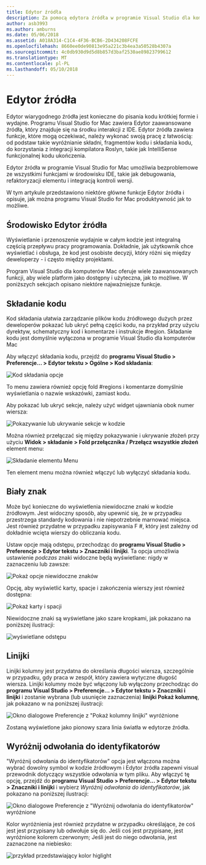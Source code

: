 ```yaml
---
title: Edytor źródła
description: Za pomocą edytora źródła w programie Visual Studio dla komputerów Mac
author: asb3993
ms.author: amburns
ms.date: 05/06/2018
ms.assetid: A018A314-C1C4-4F36-BCB6-2D434208FCFE
ms.openlocfilehash: 8660ee0de90813e95a221c3b4ea3a50528b4307a
ms.sourcegitcommit: 4c0db930d9d5d8b857d3baf2530ae89823799612
ms.translationtype: MT
ms.contentlocale: pl-PL
ms.lasthandoff: 05/10/2018
---
```

# <a name="source-editor"></a>Edytor źródła

Edytor wiarygodnego źródła jest konieczne do pisania kodu krótkiej formie i wydajne. Programu Visual Studio for Mac zawiera Edytor zaawansowane źródła, który znajduje się na środku interakcji z IDE. Edytor źródła zawiera funkcje, które mogą oczekiwać, należy wykonać swoją pracę z łatwością: od podstaw takie wyróżnianie składni, fragmentów kodu i składania kodu, do korzystania z integracji kompilatora Roslyn, takie jak IntelliSense funkcjonalnej kodu ukończenia.

Edytor źródła w programie Visual Studio for Mac umożliwia bezproblemowe ze wszystkimi funkcjami w środowisku IDE, takie jak debugowania, refaktoryzacji elementu i integracją kontroli wersji.

W tym artykule przedstawiono niektóre główne funkcje Edytor źródła i opisuje, jak można programu Visual Studio for Mac produktywność jak to możliwe.

## <a name="the-source-editor-experience"></a>Środowisko Edytor źródła

Wyświetlanie i przenoszenie wydajnie w całym kodzie jest integralną częścią przepływu pracy programowania. Dokładnie, jak użytkownik chce wyświetlać i obsługa, że kod jest osobiste decyzji, który różni się między deweloperzy - i często między projektami.

Program Visual Studio dla komputerów Mac oferuje wiele zaawansowanych funkcji, aby wiele platform jako dostępny i użyteczna, jak to możliwe. W poniższych sekcjach opisano niektóre najważniejsze funkcje.

## <a name="code-folding"></a>Składanie kodu

Kod składania ułatwia zarządzanie plików kodu źródłowego dużych przez deweloperów pokazać lub ukryć pełną części kodu, na przykład przy użyciu dyrektyw, schematyczny kod i komentarze i instrukcje #region. Składanie kodu jest domyślnie wyłączona w programie Visual Studio dla komputerów Mac

Aby włączyć składania kodu, przejdź do **programu Visual Studio > Preferencje... > Edytor tekstu > Ogólne > Kod składania**:

![Kod składania opcje](media/source-editor-image1.png)

To menu zawiera również opcję fold #regions i komentarze domyślnie wyświetlania o nazwie wskazówki, zamiast kodu.

Aby pokazać lub ukryć sekcje, należy użyć widget ujawniania obok numer wiersza:

 ![Pokazywanie lub ukrywanie sekcje w kodzie](media/source-editor-image2.png)

Można również przełączać się między pokazywanie i ukrywanie złożeń przy użyciu **Widok > składanie > Fold przełącznika / Przełącz wszystkie złożeń** element menu:

 ![Składanie elementu Menu](media/source-editor-image19.png)

Ten element menu można również włączyć lub wyłączyć składania kodu.

## <a name="white-space"></a>Biały znak

Może być konieczne do wyświetlenia niewidoczne znaki w kodzie źródłowym. Jest widoczny sposób, aby upewnić się, że w przypadku przestrzega standardy kodowania i nie niepotrzebnie marnować miejsca. Jest również przydatne w przypadku zapisywania F #, który jest zależny od dokładnie wcięta wierszy do obliczania kodu.

Ustaw opcje mają odstępu, przechodząc do **programu Visual Studio > Preferencje > Edytor tekstu > Znaczniki i linijki**. Ta opcja umożliwia ustawienie _podczas_ znaki widoczne będą wyświetlane: nigdy w zaznaczeniu lub zawsze:

 ![Pokaż opcje niewidoczne znaków](media/source-editor-image3.png)

Opcję, aby wyświetlić karty, spacje i zakończenia wierszy jest również dostępna:

 ![Pokaż karty i spacji](media/source-editor-image4.png)

 Niewidoczne znaki są wyświetlane jako szare kropkami, jak pokazano na poniższej ilustracji:

 ![wyświetlane odstępu](media/source-editor-image22.png)

## <a name="ruler"></a>Linijki

Linijki kolumny jest przydatna do określania długości wiersza, szczególnie w przypadku, gdy praca w zespół, który zawiera wytyczne długość wiersza. Linijki kolumny może być włączony lub wyłączony przechodząc do **programu Visual Studio > Preferencje... > Edytor tekstu > Znaczniki i linijki** i zostanie wybrana (lub usunięcie zaznaczenia) **linijki Pokaż kolumnę**, jak pokazano w na poniższej ilustracji:

 ![Okno dialogowe Preferencje z "Pokaż kolumny linijki" wyróżnione](media/source-editor-image5.png)

 Zostaną wyświetlone jako pionowy szara linia światła w edytorze źródła.

## <a name="highlight-identifier-references"></a>Wyróżnij odwołania do identyfikatorów

"Wyróżnij odwołania do identyfikatorów" opcja jest włączona można wybrać dowolny symbol w kodzie źródłowym i Edytor źródła zapewni visual przewodnik dotyczący wszystkie odwołania w tym pliku. Aby włączyć tę opcję, przejdź do **programu Visual Studio > Preferencje... > Edytor tekstu > Znaczniki i linijki** i wybierz _Wyróżnij odwołania do identyfikatorów_, jak pokazano na poniższej ilustracji:

![Okno dialogowe Preferencje z "Wyróżnij odwołania do identyfikatorów" wyróżnione](media/source-editor-image6.png)

Kolor wyróżnienia jest również przydatne w przypadku określające, że coś jest jest przypisany lub odwołuje się do. Jeśli coś jest przypisane, jest wyróżnione kolorem czerwonym; Jeśli jest do niego odwołania, jest zaznaczone na niebiesko:

![przykład przedstawiający kolor higlight](media/source-editor-image7.png)